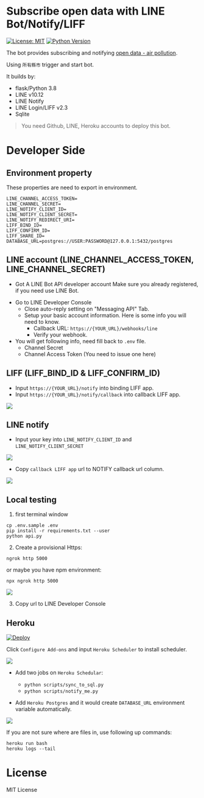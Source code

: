 # Subscribe open data with LINE Bot/Notify/LIFF

[![License: MIT](https://img.shields.io/badge/License-MIT-blue.svg)](https://opensource.org/licenses/MIT)
[![Python Version](https://img.shields.io/badge/Python-%3E%3D%203.5-blue.svg)](https://badge.fury.io/py/lotify)

The bot provides subscribing and notifying [open data - air pollution](http://opendata.epa.gov.tw/webapi/Data/REWIQA/?$orderby=SiteName&$skip=0&$top=1000&format=json).

Using `所有縣市` trigger and start bot.

It builds by:

- flask/Python 3.8
- LINE v10.12
- LINE Notify
- LINE Login/LIFF v2.3
- Sqlite

> You need Github, LINE, Heroku accounts to deploy this bot.

# Developer Side

## Environment property

These properties are need to export in environment.

```
LINE_CHANNEL_ACCESS_TOKEN=
LINE_CHANNEL_SECRET=
LINE_NOTIFY_CLIENT_ID=
LINE_NOTIFY_CLIENT_SECRET=
LINE_NOTIFY_REDIRECT_URI=
LIFF_BIND_ID=
LIFF_CONFIRM_ID=
LIFF_SHARE_ID=
DATABASE_URL=postgres://USER:PASSWORD@127.0.0.1:5432/postgres
```

## LINE account (LINE_CHANNEL_ACCESS_TOKEN, LINE_CHANNEL_SECRET)

- Got A LINE Bot API developer account
  Make sure you already registered, if you need use LINE Bot.

* Go to LINE Developer Console
  - Close auto-reply setting on "Messaging API" Tab.
  - Setup your basic account information. Here is some info you will need to know.
    - Callback URL: `https://{YOUR_URL}/webhooks/line`
    - Verify your webhook.
* You will get following info, need fill back to `.env` file.
  - Channel Secret
  - Channel Access Token (You need to issue one here)

## LIFF (LIFF_BIND_ID & LIFF_CONFIRM_ID)

- Input `https://{YOUR_URL}/notify` into binding LIFF app.
- Input `https://{YOUR_URL}/notify/callback` into callback LIFF app.

![](https://i.imgur.com/yvldqPA.png)

## LINE notify

- Input your key into `LINE_NOTIFY_CLIENT_ID` and `LINE_NOTIFY_CLIENT_SECRET`

![](https://i.imgur.com/SZG7Re6.png)

- Copy `callback LIFF app` url to NOTIFY callback url column.

![](https://i.imgur.com/VGaKILZ.png)

## Local testing

1. first terminal window

```
cp .env.sample .env
pip install -r requirements.txt --user
python api.py
```

2. Create a provisional Https:

```
ngrok http 5000
```

or maybe you have npm environment:

```
npx ngrok http 5000
```

![](https://i.imgur.com/azVdG8j.png)

3. Copy url to LINE Developer Console

## Heroku

[![Deploy](https://www.herokucdn.com/deploy/button.svg)](https://heroku.com/deploy)

Click `Configure Add-ons` and input `Heroku Scheduler` to install scheduler.

![](https://i.imgur.com/cval2jv.png)

- Add two jobs on `Heroku Schedular`:

  - `python scripts/sync_to_sql.py`
  - `python scripts/notify_me.py`

- Add `Heroku Postgres` and it would create `DATABASE_URL` environment variable automatically.

![](https://i.imgur.com/wCFeUlu.png)

If you are not sure where are files in, use following up commands:

```
heroku run bash
heroku logs --tail
```

# License

MIT License
